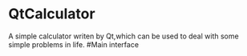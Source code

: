 # QtCalculator
A simple calculator writen by Qt,which can be used to deal with some simple problems in life.
#Main interface 

